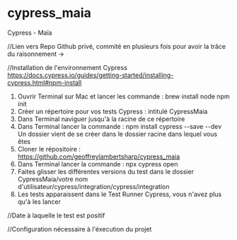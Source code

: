 # cypress_maia
Cypress - Maïa

//Lien vers Repo Github privé, commité en plusieurs fois pour avoir la trâce du raisonnement
->

//Installation de l'environnement Cypress
https://docs.cypress.io/guides/getting-started/installing-cypress.html#npm-install
1. Ouvrir Terminal sur Mac et lancer les commande : brew install node
npm init
2. Créer un répertoire pour vos tests Cypress : intitulé CypressMaia
3. Dans Terminal naviguer jusqu'à la racine de ce répertoire
4. Dans Terminal lancer la commande : npm install cypress --save --dev
Un dossier vient de se créer dans le dossier racine dans lequel vous êtes
5. Cloner le répositoire :
https://github.com/geoffreylambertsharp/cypress_maia
6. Dans Terminal lancer la commande : npx cypress open
7. Faites glisser les différentes versions du test dans le dossier CypressMaia/votre nom d'utilisateur/cypress/integration/cypress/integration
8. Les tests apparaissent dans le Test Runner Cypress, vous n'avez plus qu'à les lancer


//Date à laquelle le test est positif



//Configuration nécessaire à l'éxecution du projet
